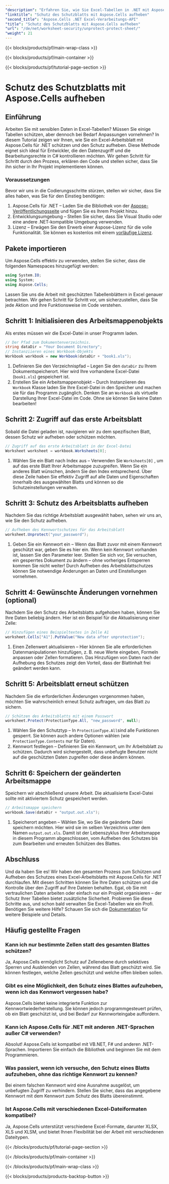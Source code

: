 ```yaml
---
"description": "Erfahren Sie, wie Sie Excel-Tabellen in .NET mit Aspose.Cells schützen und den Schutz aufheben. Folgen Sie dieser Schritt-für-Schritt-Anleitung, um Ihre Arbeitsblätter zu sichern."
"linktitle": "Schutz des Schutzblatts mit Aspose.Cells aufheben"
"second_title": "Aspose.Cells .NET Excel-Verarbeitungs-API"
"title": "Schutz des Schutzblatts mit Aspose.Cells aufheben"
"url": "/de/net/worksheet-security/unprotect-protect-sheet/"
"weight": 21
---
```


{{< blocks/products/pf/main-wrap-class >}}

{{< blocks/products/pf/main-container >}}

{{< blocks/products/pf/tutorial-page-section >}}

# Schutz des Schutzblatts mit Aspose.Cells aufheben

## Einführung
Arbeiten Sie mit sensiblen Daten in Excel-Tabellen? Müssen Sie einige Tabellen schützen, aber dennoch bei Bedarf Anpassungen vornehmen? In diesem Tutorial zeigen wir Ihnen, wie Sie ein Excel-Arbeitsblatt mit Aspose.Cells für .NET schützen und den Schutz aufheben. Diese Methode eignet sich ideal für Entwickler, die den Datenzugriff und die Bearbeitungsrechte in C# kontrollieren möchten. Wir gehen Schritt für Schritt durch den Prozess, erklären den Code und stellen sicher, dass Sie ihn sicher in Ihr Projekt implementieren können.
### Voraussetzungen
Bevor wir uns in die Codierungsschritte stürzen, stellen wir sicher, dass Sie alles haben, was Sie für den Einstieg benötigen:
1. Aspose.Cells für .NET – Laden Sie die Bibliothek von der [Aspose-Veröffentlichungsseite](https://releases.aspose.com/cells/net/) und fügen Sie es Ihrem Projekt hinzu.
2. Entwicklungsumgebung – Stellen Sie sicher, dass Sie Visual Studio oder eine andere .NET-kompatible Umgebung verwenden.
3. Lizenz – Erwägen Sie den Erwerb einer Aspose-Lizenz für die volle Funktionalität. Sie können es kostenlos mit einem [vorläufige Lizenz](https://purchase.aspose.com/temporary-license/).
## Pakete importieren
Um Aspose.Cells effektiv zu verwenden, stellen Sie sicher, dass die folgenden Namespaces hinzugefügt werden:
```csharp
using System.IO;
using System;
using Aspose.Cells;
```
Lassen Sie uns die Arbeit mit geschützten Tabellenblättern in Excel genauer betrachten. Wir gehen Schritt für Schritt vor, um sicherzustellen, dass Sie jede Aktion und ihre Funktionsweise im Code verstehen.
## Schritt 1: Initialisieren des Arbeitsmappenobjekts
Als erstes müssen wir die Excel-Datei in unser Programm laden.
```csharp
// Der Pfad zum Dokumentenverzeichnis.
string dataDir = "Your Document Directory";
// Instanziieren eines Workbook-Objekts
Workbook workbook = new Workbook(dataDir + "book1.xls");
```
1. Definieren Sie den Verzeichnispfad – Legen Sie den `dataDir` zu Ihrem Dokumentspeicherort. Hier wird Ihre vorhandene Excel-Datei (`book1.xls`) gespeichert ist.
2. Erstellen Sie ein Arbeitsmappenobjekt – Durch Instanziieren des `Workbook` Klasse laden Sie Ihre Excel-Datei in den Speicher und machen sie für das Programm zugänglich.
Denken Sie an `Workbook` als virtuelle Darstellung Ihrer Excel-Datei im Code. Ohne sie können Sie keine Daten bearbeiten!
## Schritt 2: Zugriff auf das erste Arbeitsblatt
Sobald die Datei geladen ist, navigieren wir zu dem spezifischen Blatt, dessen Schutz wir aufheben oder schützen möchten.
```csharp
// Zugriff auf das erste Arbeitsblatt in der Excel-Datei
Worksheet worksheet = workbook.Worksheets[0];
```
1. Wählen Sie ein Blatt nach Index aus – Verwenden Sie `Worksheets[0]` , um auf das erste Blatt Ihrer Arbeitsmappe zuzugreifen. Wenn Sie ein anderes Blatt wünschen, ändern Sie den Index entsprechend.
Über diese Zeile haben Sie effektiv Zugriff auf alle Daten und Eigenschaften innerhalb des ausgewählten Blatts und können so die Schutzeinstellungen verwalten.
## Schritt 3: Schutz des Arbeitsblatts aufheben
Nachdem Sie das richtige Arbeitsblatt ausgewählt haben, sehen wir uns an, wie Sie den Schutz aufheben.
```csharp
// Aufheben des Kennwortschutzes für das Arbeitsblatt
worksheet.Unprotect("your_password");
```
1. Geben Sie ein Kennwort ein – Wenn das Blatt zuvor mit einem Kennwort geschützt war, geben Sie es hier ein. Wenn kein Kennwort vorhanden ist, lassen Sie den Parameter leer.
Stellen Sie sich vor, Sie versuchen, ein gesperrtes Dokument zu ändern – ohne vorheriges Entsperren kommen Sie nicht weiter! Durch Aufheben des Arbeitsblattschutzes können Sie notwendige Änderungen an Daten und Einstellungen vornehmen.
## Schritt 4: Gewünschte Änderungen vornehmen (optional)
Nachdem Sie den Schutz des Arbeitsblatts aufgehoben haben, können Sie Ihre Daten beliebig ändern. Hier ist ein Beispiel für die Aktualisierung einer Zelle:
```csharp
// Hinzufügen eines Beispieltextes in Zelle A1
worksheet.Cells["A1"].PutValue("New data after unprotection");
```
1. Einen Zellenwert aktualisieren – Hier können Sie alle erforderlichen Datenmanipulationen hinzufügen, z. B. neue Werte eingeben, Formeln anpassen oder Zellen formatieren.
Das Hinzufügen von Daten nach der Aufhebung des Schutzes zeigt den Vorteil, dass der Blattinhalt frei geändert werden kann.
## Schritt 5: Arbeitsblatt erneut schützen
Nachdem Sie die erforderlichen Änderungen vorgenommen haben, möchten Sie wahrscheinlich erneut Schutz auftragen, um das Blatt zu sichern.
```csharp
// Schützen des Arbeitsblatts mit einem Passwort
worksheet.Protect(ProtectionType.All, "new_password", null);
```
1. Wählen Sie den Schutztyp – In `ProtectionType.All`sind alle Funktionen gesperrt. Sie können auch andere Optionen wählen (wie `ProtectionType.Contents` nur für Daten).
2. Kennwort festlegen – Definieren Sie ein Kennwort, um Ihr Arbeitsblatt zu schützen. Dadurch wird sichergestellt, dass unbefugte Benutzer nicht auf die geschützten Daten zugreifen oder diese ändern können.
## Schritt 6: Speichern der geänderten Arbeitsmappe
Speichern wir abschließend unsere Arbeit. Die aktualisierte Excel-Datei sollte mit aktiviertem Schutz gespeichert werden.
```csharp
// Arbeitsmappe speichern
workbook.Save(dataDir + "output.out.xls");
```
1. Speicherort angeben – Wählen Sie, wo Sie die geänderte Datei speichern möchten. Hier wird sie im selben Verzeichnis unter dem Namen `output.out.xls`.
Damit ist der Lebenszyklus Ihrer Arbeitsmappe in diesem Programm abgeschlossen, vom Aufheben des Schutzes bis zum Bearbeiten und erneuten Schützen des Blattes.

## Abschluss
Und da haben Sie es! Wir haben den gesamten Prozess zum Schützen und Aufheben des Schutzes eines Excel-Arbeitsblatts mit Aspose.Cells für .NET durchlaufen. Mit diesen Schritten können Sie Ihre Daten schützen und die Kontrolle über den Zugriff auf Ihre Dateien behalten. 
Egal, ob Sie mit vertraulichen Daten arbeiten oder einfach nur ein Projekt organisieren – der Schutz Ihrer Tabellen bietet zusätzliche Sicherheit. Probieren Sie diese Schritte aus, und schon bald verwalten Sie Excel-Tabellen wie ein Profi. Benötigen Sie weitere Hilfe? Schauen Sie sich die [Dokumentation](https://reference.aspose.com/cells/net/) für weitere Beispiele und Details.
## Häufig gestellte Fragen
### Kann ich nur bestimmte Zellen statt des gesamten Blattes schützen?  
Ja, Aspose.Cells ermöglicht Schutz auf Zellenebene durch selektives Sperren und Ausblenden von Zellen, während das Blatt geschützt wird. Sie können festlegen, welche Zellen geschützt und welche offen bleiben sollen.
### Gibt es eine Möglichkeit, den Schutz eines Blattes aufzuheben, wenn ich das Kennwort vergessen habe?  
Aspose.Cells bietet keine integrierte Funktion zur Kennwortwiederherstellung. Sie können jedoch programmgesteuert prüfen, ob ein Blatt geschützt ist, und bei Bedarf zur Kennworteingabe auffordern.
### Kann ich Aspose.Cells für .NET mit anderen .NET-Sprachen außer C# verwenden?  
Absolut! Aspose.Cells ist kompatibel mit VB.NET, F# und anderen .NET-Sprachen. Importieren Sie einfach die Bibliothek und beginnen Sie mit dem Programmieren.
### Was passiert, wenn ich versuche, den Schutz eines Blatts aufzuheben, ohne das richtige Kennwort zu kennen?  
Bei einem falschen Kennwort wird eine Ausnahme ausgelöst, um unbefugten Zugriff zu verhindern. Stellen Sie sicher, dass das angegebene Kennwort mit dem Kennwort zum Schutz des Blatts übereinstimmt.
### Ist Aspose.Cells mit verschiedenen Excel-Dateiformaten kompatibel?  
Ja, Aspose.Cells unterstützt verschiedene Excel-Formate, darunter XLSX, XLS und XLSM, und bietet Ihnen Flexibilität bei der Arbeit mit verschiedenen Dateitypen.


{{< /blocks/products/pf/tutorial-page-section >}}

{{< /blocks/products/pf/main-container >}}

{{< /blocks/products/pf/main-wrap-class >}}

{{< blocks/products/products-backtop-button >}}
